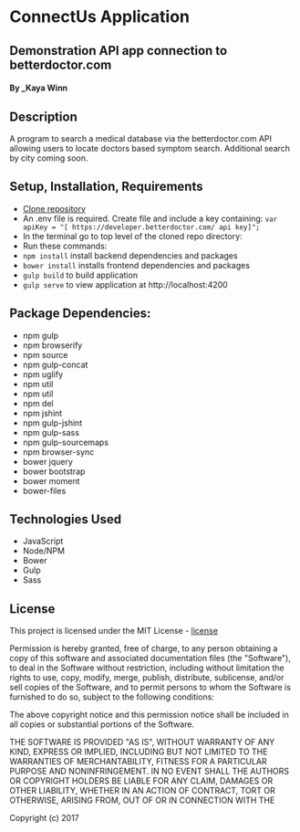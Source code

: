# ConnectUs Application
## Demonstration API app connection to betterdoctor.com

#### By _Kaya Winn

## Description
A program to search a medical database via the betterdoctor.com API allowing users to locate doctors based symptom search. Additional search by city coming soon.

## Setup, Installation, Requirements
* [Clone repository]
* An .env file is required. Create file and include a key containing: `var apiKey = "[ https://developer.betterdoctor.com/ api key]";`
* In the terminal go to top level of the cloned repo directory:
* Run these commands:
* `npm install`  install backend dependencies and packages
* `bower install` installs frontend dependencies and packages
* `gulp build` to build application
* `gulp serve` to view application at http://localhost:4200

## Package Dependencies:
* npm gulp
* npm browserify
* npm source
* npm gulp-concat
* npm uglify
* npm util
* npm util
* npm del
* npm jshint
* npm gulp-jshint
* npm gulp-sass
* npm gulp-sourcemaps
* npm browser-sync
* bower jquery
* bower bootstrap
* bower moment
* bower-files

## Technologies Used
* JavaScript
* Node/NPM
* Bower
* Gulp
* Sass

## License

This project is licensed under the MIT License - [license]

Permission is hereby granted, free of charge, to any person obtaining a copy of this software and associated documentation files (the "Software"), to deal in the Software without restriction, including without limitation the rights to use, copy, modify, merge, publish, distribute, sublicense, and/or sell copies of the Software, and to permit persons to whom the Software is furnished to do so, subject to the following conditions:

The above copyright notice and this permission notice shall be included in all copies or substantial portions of the Software.

THE SOFTWARE IS PROVIDED "AS IS", WITHOUT WARRANTY OF ANY KIND, EXPRESS OR IMPLIED, INCLUDING BUT NOT LIMITED TO THE WARRANTIES OF MERCHANTABILITY, FITNESS FOR A PARTICULAR PURPOSE AND NONINFRINGEMENT. IN NO EVENT SHALL THE AUTHORS OR COPYRIGHT HOLDERS BE LIABLE FOR ANY CLAIM, DAMAGES OR OTHER LIABILITY, WHETHER IN AN ACTION OF CONTRACT, TORT OR OTHERWISE, ARISING FROM, OUT OF OR IN CONNECTION WITH THE

Copyright (c) 2017

[Clone repository]: https://github.com/winnk/connectUs.git
[issue]: https://github.com/winnk/connectUs/issues
[license]: https://opensource.org/licenses/MIT

